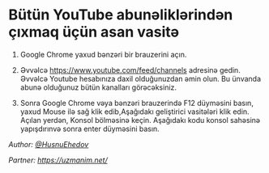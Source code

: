 # Bütün YouTube abunəliklərindən çıxmaq üçün asan vasitə

1) Google Chrome yaxud bənzəri bir brauzerini açın.

2) Əvvəlcə https://www.youtube.com/feed/channels adresinə gedin. 
Əvvəlcə Youtube hesabınıza daxil olduğunuzdan əmin olun. 
Bu ünvanda abunə olduğunuz bütün kanalları görəcəksiniz.

3) Sonra Google Chrome vəya bənzəri brauzerində F12 düyməsini basın,
yaxud Mouse ilə sağ klik edib,Aşağıdakı geliştirici vasitələri klik edin. 
Açılan yerdən, Konsol bölməsinə keçin. Aşağıdakı kodu konsol sahəsinə yapışdırınvə sonra enter düyməsini basın.


_Author: [@HusnuEhedov](t.me/husnuehedov)_

_Partner: https://uzmanim.net/_
